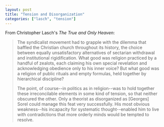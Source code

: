 ```yaml
---
layout: post
title: "Tension and Disorganization"
categories: ["lasch", "tension"]
---
```

From Christopher Lasch's *The True and Only Heaven*:

> The syndicalist movement had to grapple with the dilemma that baffled the Christian church throughout its history, the choice between equally unsatisfactory alternatives of sectarian withdrawal and institutional rigidification.  What good was religion practiced by a handful of zealots, each claiming his own special revelation and acknowledging obedience only to his inner voice?  But what good was a religion of public rituals and empty formulas, held together by hierarchical discipline?
> 
> The point, of course--in politics as in religion--was to hold together these irreconcilable elements in some kind of tension, so that neither obscured the other.  Only a theorist as disorganized as [Georges] Sorel could manage this feat very successfully.  His most obvious weakness--his incapacity for systematic thought--enabled him to live with contradictions that more orderly minds would be tempted to resolve.
